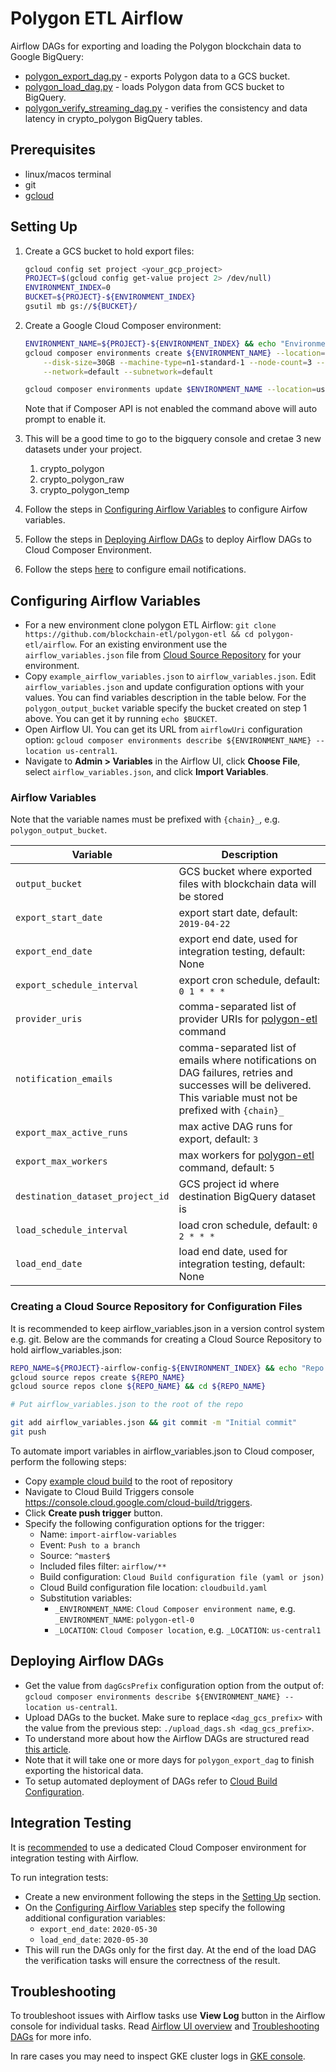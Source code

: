 # Polygon ETL Airflow

Airflow DAGs for exporting and loading the Polygon blockchain data to Google BigQuery:

- [polygon_export_dag.py](dags/polygon_export_dag.py) - exports Polygon data to a GCS bucket.
- [polygon_load_dag.py](dags/polygon_load_dag.py) - loads Polygon data from GCS bucket to BigQuery.
- [polygon_verify_streaming_dag.py](dags/polygon_verify_streaming_dag.py) - verifies the consistency and
  data latency in crypto_polygon BigQuery tables.

## Prerequisites

- linux/macos terminal
- git
- [gcloud](https://cloud.google.com/sdk/install)

## Setting Up

1. Create a GCS bucket to hold export files:

   ```bash
   gcloud config set project <your_gcp_project>
   PROJECT=$(gcloud config get-value project 2> /dev/null)
   ENVIRONMENT_INDEX=0
   BUCKET=${PROJECT}-${ENVIRONMENT_INDEX}
   gsutil mb gs://${BUCKET}/
   ```

2. Create a Google Cloud Composer environment:

   ```bash
   ENVIRONMENT_NAME=${PROJECT}-${ENVIRONMENT_INDEX} && echo "Environment name is ${ENVIRONMENT_NAME}"
   gcloud composer environments create ${ENVIRONMENT_NAME} --location=us-central1 --zone=us-central1-a \
       --disk-size=30GB --machine-type=n1-standard-1 --node-count=3 --python-version=3 --image-version=composer-1.10.6-airflow-1.10.3 \
       --network=default --subnetwork=default

   gcloud composer environments update $ENVIRONMENT_NAME --location=us-central1 --update-pypi-package=polygon-etl==0.0.9
   ```

   Note that if Composer API is not enabled the command above will auto prompt to enable it.

3. This will be a good time to go to the bigquery console and cretae 3 new datasets under your project.

   1. crypto_polygon
   2. crypto_polygon_raw
   3. crypto_polygon_temp

4. Follow the steps in [Configuring Airflow Variables](#configuring-airflow-variables) to configure Airfow variables.
5. Follow the steps in [Deploying Airflow DAGs](#deploying-airflow-dags)
   to deploy Airflow DAGs to Cloud Composer Environment.

6. Follow the steps [here](https://cloud.google.com/composer/docs/how-to/managing/creating#notification)
   to configure email notifications.

## Configuring Airflow Variables

- For a new environment clone polygon ETL Airflow: `git clone https://github.com/blockchain-etl/polygon-etl && cd polygon-etl/airflow`.
  For an existing environment use the `airflow_variables.json` file from
  [Cloud Source Repository](#creating-a-cloud-source-repository-for-airflow-variables) for your environment.
- Copy `example_airflow_variables.json` to `airflow_variables.json`.
  Edit `airflow_variables.json` and update configuration options with your values.
  You can find variables description in the table below. For the `polygon_output_bucket` variable
  specify the bucket created on step 1 above. You can get it by running `echo $BUCKET`.
- Open Airflow UI. You can get its URL from `airflowUri` configuration option:
  `gcloud composer environments describe ${ENVIRONMENT_NAME} --location us-central1`.
- Navigate to **Admin > Variables** in the Airflow UI, click **Choose File**, select `airflow_variables.json`,
  and click **Import Variables**.

### Airflow Variables

Note that the variable names must be prefixed with `{chain}_`, e.g. `polygon_output_bucket`.

| Variable                         | Description                                                                                                                                                     |
| -------------------------------- | --------------------------------------------------------------------------------------------------------------------------------------------------------------- |
| `output_bucket`                  | GCS bucket where exported files with blockchain data will be stored                                                                                             |
| `export_start_date`              | export start date, default: `2019-04-22`                                                                                                                        |
| `export_end_date`                | export end date, used for integration testing, default: None                                                                                                    |
| `export_schedule_interval`       | export cron schedule, default: `0 1 * * *`                                                                                                                      |
| `provider_uris`                  | comma-separated list of provider URIs for [polygon-etl](https://polygon-etl.readthedocs.io/en/latest/commands) command                                          |
| `notification_emails`            | comma-separated list of emails where notifications on DAG failures, retries and successes will be delivered. This variable must not be prefixed with `{chain}_` |
| `export_max_active_runs`         | max active DAG runs for export, default: `3`                                                                                                                    |
| `export_max_workers`             | max workers for [polygon-etl](https://polygon-etl.readthedocs.io/en/latest/commands) command, default: `5`                                                      |
| `destination_dataset_project_id` | GCS project id where destination BigQuery dataset is                                                                                                            |
| `load_schedule_interval`         | load cron schedule, default: `0 2 * * *`                                                                                                                        |
| `load_end_date`                  | load end date, used for integration testing, default: None                                                                                                      |

### Creating a Cloud Source Repository for Configuration Files

It is recommended to keep airflow_variables.json in a version control system e.g. git.
Below are the commands for creating a Cloud Source Repository to hold airflow_variables.json:

```bash
REPO_NAME=${PROJECT}-airflow-config-${ENVIRONMENT_INDEX} && echo "Repo name ${REPO_NAME}"
gcloud source repos create ${REPO_NAME}
gcloud source repos clone ${REPO_NAME} && cd ${REPO_NAME}

# Put airflow_variables.json to the root of the repo

git add airflow_variables.json && git commit -m "Initial commit"
git push
```

To automate import variables in airflow_variables.json to Cloud composer, perform the following steps:

- Copy [example cloud build](./docs/cloudbuild.yaml) to the root of repository
- Navigate to Cloud Build Triggers console https://console.cloud.google.com/cloud-build/triggers.
- Click **Create push trigger** button.
- Specify the following configuration options for the trigger:
  - Name: `import-airflow-variables`
  - Event: `Push to a branch`
  - Source: `^master$`
  - Included files filter: `airflow/**`
  - Build configuration: `Cloud Build configuration file (yaml or json)`
  - Cloud Build configuration file location: `cloudbuild.yaml`
  - Substitution variables:
    - `_ENVIRONMENT_NAME`: `Cloud Composer environment name`, e.g. `_ENVIRONMENT_NAME`: `polygon-etl-0`
    - `_LOCATION`: `Cloud Composer location`, e.g. `_LOCATION`: `us-central1`

## Deploying Airflow DAGs

- Get the value from `dagGcsPrefix` configuration option from the output of:
  `gcloud composer environments describe ${ENVIRONMENT_NAME} --location us-central1`.
- Upload DAGs to the bucket. Make sure to replace `<dag_gcs_prefix>` with the value from the previous step:
  `./upload_dags.sh <dag_gcs_prefix>`.
- To understand more about how the Airflow DAGs are structured
  read [this article](https://cloud.google.com/blog/products/data-analytics/ethereum-bigquery-how-we-built-dataset).
- Note that it will take one or more days for `polygon_export_dag` to finish exporting the historical data.
- To setup automated deployment of DAGs refer to [Cloud Build Configuration](/docs/cloudbuild-configuration.md).

## Integration Testing

It is [recommended](https://cloud.google.com/composer/docs/how-to/using/testing-dags#faqs_for_testing_workflows) to use a dedicated Cloud Composer
environment for integration testing with Airflow.

To run integration tests:

- Create a new environment following the steps in the [Setting Up](#setting-up) section.
- On the [Configuring Airflow Variables](#configuring-airflow-variables) step specify the following additional configuration variables:
  - `export_end_date`: `2020-05-30`
  - `load_end_date`: `2020-05-30`
- This will run the DAGs only for the first day. At the end of the load DAG the verification tasks will ensure
  the correctness of the result.

## Troubleshooting

To troubleshoot issues with Airflow tasks use **View Log** button in the Airflow console for individual tasks.
Read [Airflow UI overview](https://airflow.apache.org/docs/stable/ui.html) and
[Troubleshooting DAGs](https://cloud.google.com/composer/docs/how-to/using/troubleshooting-dags) for more info.

In rare cases you may need to inspect GKE cluster logs in
[GKE console](https://console.cloud.google.com/kubernetes/workload?project=polygon-etl-dev).
